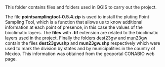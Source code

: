 This folder contains files and folders used in QGIS to carry out the project. 

The file **pointsamplingtool-0.5.4.zip** is used to install the pluting Point Sampling Tool, which is a function that allows us to know additional information at each point of presence, in this case the values of the bioclimatic layers.
The **files** with **.tif** extension are related to the bioclimatic layers used in the project. 
Finally the folders [dest23gw](http://geoportal.conabio.gob.mx/metadatos/doc/html/dest23gw.html) and [mun23gw](http://geoportal.conabio.gob.mx/metadatos/doc/html/mun23gw.html) contain the files **dest23gw.shp** and **mun23gw.shp** respectively which were used to mark the division by states and by municipalities in the country of Mexico. This information was obtained from the geoportal CONABIO web page.

